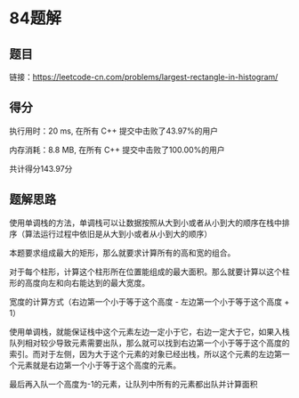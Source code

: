 # 84题解

## 题目
链接：https://leetcode-cn.com/problems/largest-rectangle-in-histogram/

## 得分
执行用时：20 ms, 在所有 C++ 提交中击败了43.97%的用户

内存消耗：8.8 MB, 在所有 C++ 提交中击败了100.00%的用户

共计得分143.97分

## 题解思路
使用单调栈的方法，单调栈可以让数据按照从大到小或者从小到大的顺序在栈中排序（算法运行过程中依旧是从大到小或者从小到大的顺序）

本题要求组成最大的矩形，那么就要求计算所有的高和宽的组合。

对于每个柱形，计算这个柱形所在位置能组成的最大面积。那么就要计算以这个柱形的高度向左和向右能达到的最大宽度。

宽度的计算方式（右边第一个小于等于这个高度 - 左边第一个小于等于这个高度 + 1）

使用单调栈，就能保证栈中这个元素左边一定小于它，右边一定大于它，如果入栈队列相对较少导致元素需要出队，那么就可以找到右边第一个小于等于这个高度的索引。而对于左侧，因为大于这个元素的对象已经出栈，所以这个元素的左边第一个元素就是右边第一个小于等于这个高度的元素。

最后再入队一个高度为-1的元素，让队列中所有的元素都出队并计算面积